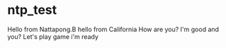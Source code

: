 # ntp_test

Hello from Nattapong.B
hello from California
How are you? 
I'm good and you?
Let's play game i'm ready